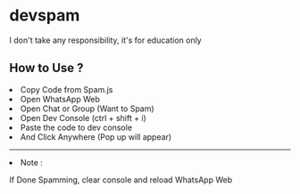 # devspam
I don't take any responsibility, it's for education only

<h2>How to Use ?</h2>
<li>Copy Code from Spam.js</li>
<li>Open WhatsApp Web</li>
<li>Open Chat or Group (Want to Spam)</li>
<li>Open Dev Console (ctrl + shift + i)</li>
<li>Paste the code to dev console</li>
<li>And Click Anywhere (Pop up will appear)</li>
<hr>
<li>Note :</li>
<p>If Done Spamming, clear console and reload WhatsApp Web</p>
